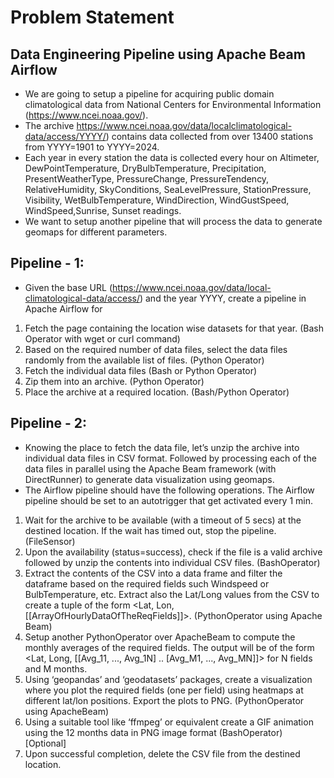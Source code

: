 # Problem Statement
## Data Engineering Pipeline using Apache Beam Airflow

- We are going to setup a pipeline for acquiring public domain climatological data from National Centers for Environmental Information (https://www.ncei.noaa.gov/).
- The archive https://www.ncei.noaa.gov/data/localclimatological-data/access/YYYY/) contains data collected from over 13400 stations from YYYY=1901 to YYYY=2024.
- Each year in every station the data is collected every hour on Altimeter, DewPointTemperature, DryBulbTemperature, Precipitation, PresentWeatherType, PressureChange,
  PressureTendency, RelativeHumidity, SkyConditions, SeaLevelPressure, StationPressure, Visibility, WetBulbTemperature, WindDirection, WindGustSpeed, WindSpeed,Sunrise,
  Sunset readings.
- We want to setup another pipeline that will process the data to generate geomaps for different parameters.

## Pipeline - 1:
- Given the base URL (https://www.ncei.noaa.gov/data/local-climatological-data/access/) and the year YYYY, create a pipeline in Apache Airflow for
1. Fetch the page containing the location wise datasets for that year. (Bash Operator with wget or curl command)
2. Based on the required number of data files, select the data files randomly from the available list of files. (Python Operator)
3. Fetch the individual data files (Bash or Python Operator)
4. Zip them into an archive. (Python Operator)
5. Place the archive at a required location. (Bash/Python Operator)

## Pipeline - 2:
- Knowing the place to fetch the data file, let’s unzip the archive into individual data files in CSV format. Followed by processing each of the data files in parallel using
 the Apache Beam framework (with DirectRunner) to generate data visualization using geomaps.
- The Airflow pipeline should have the following operations. The Airflow pipeline should be set to an autotrigger that get activated every 1 min.
1. Wait for the archive to be available (with a timeout of 5 secs) at the destined location. If
the wait has timed out, stop the pipeline. (FileSensor)
2. Upon the availability (status=success), check if the file is a valid archive followed by unzip
the contents into individual CSV files. (BashOperator)
3. Extract the contents of the CSV into a data frame and filter the dataframe based on the
required fields such Windspeed or BulbTemperature, etc. Extract also the Lat/Long values
from the CSV to create a tuple of the form <Lat, Lon, [[ArrayOfHourlyDataOfTheReqFields]]>.
(PythonOperator using Apache Beam)
4. Setup another PythonOperator over ApacheBeam to compute the monthly averages of the
required fields. The output will be of the form <Lat, Long, [[Avg_11, ..., Avg_1N] .. [Avg_M1, ...,
Avg_MN]]> for N fields and M months.
5. Using ‘geopandas’ and ‘geodatasets’ packages, create a visualization where you plot the
required fields (one per field) using heatmaps at different lat/lon positions. Export the plots
to PNG. (PythonOperator using ApacheBeam)
6. Using a suitable tool like ‘ffmpeg’ or equivalent create a GIF animation using the 12 months
data in PNG image format (BashOperator) [Optional]
7. Upon successful completion, delete the CSV file from the destined location.

